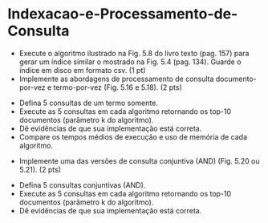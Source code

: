# Indexacao-e-Processamento-de-Consulta

* Execute o algoritmo ilustrado na Fig. 5.8 do livro texto (pag. 157) para gerar um índice similar o mostrado na Fig. 5.4 (pag. 134). Guarde o índice em disco em formato csv. (1 pt)
* Implemente as abordagens de processamento de consulta documento-por-vez e termo-por-vez (Fig. 5.16 e 5.18). (2 pts)
- Defina 5 consultas de um termo somente.
- Execute as 5 consultas em cada algoritmo retornando os top-10 documentos (parâmetro k do algoritmo).
- Dê evidências de que sua implementação está correta.
- Compare os tempos médios de execução e uso de memória de cada algoritmo.
* Implemente uma das versões de consulta conjuntiva (AND) (Fig. 5.20 ou 5.21). (2 pts)
- Defina 5 consultas conjuntivas (AND).
- Execute as 5 consultas em cada algoritmo retornando os top-10 documentos (parâmetro k do algoritmo).
- Dê evidências de que sua implementação está correta.
